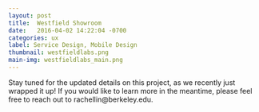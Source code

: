 ```yaml
---
layout: post
title:  Westfield Showroom
date:   2016-04-02 14:22:04 -0700
categories: ux
label: Service Design, Mobile Design
thumbnail: westfieldlabs.png
main-img: westfieldlabs_main.png
---
```

<section>
Stay tuned for the updated details on this project, as we recently just wrapped it up! If you would like to learn more in the meantime, please feel free to reach out to rachellin@berkeley.edu.
</section>